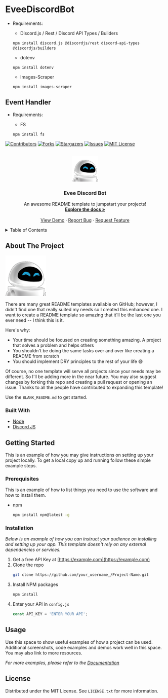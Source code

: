 # EveeDiscordBot

- Requirements:

	- Discord.js / Rest / Discord API Types / Builders

 	```
 	npm install discord.js @discordjs/rest discord-api-types @discordjs/builders
 	```
	
	- dotenv

	```
 	npm install dotenv
 	```

	- Images-Scraper
	
	```
	npm install images-scraper
	```
 
## Event Handler

- Requirements:

	- FS

	```
	npm install fs
	```




<div id="top"></div>

<!-- PROJECT SHIELDS -->
[![Contributors][contributors-shield]][contributors-url]
[![Forks][forks-shield]][forks-url]
[![Stargazers][stars-shield]][stars-url]
[![Issues][issues-shield]][issues-url]
[![MIT License][license-shield]][license-url]


<!-- PROJECT LOGO -->
<br />
<div align="center">
  <a href="https://github.com/othneildrew/Best-README-Template">
    <img src="assets/evee.png" alt="Logo" width="80" height="80">
  </a>

  <h3 align="center">Evee Discord Bot</h3>

  <p align="center">
    An awesome README template to jumpstart your projects!
    <br />
    <a href="https://github.com/othneildrew/Best-README-Template"><strong>Explore the docs »</strong></a>
    <br />
    <br />
    <a href="https://github.com/othneildrew/Best-README-Template">View Demo</a>
    ·
    <a href="https://github.com/othneildrew/Best-README-Template/issues">Report Bug</a>
    ·
    <a href="https://github.com/othneildrew/Best-README-Template/issues">Request Feature</a>
  </p>
</div>


<!-- TABLE OF CONTENTS -->
<details>
  <summary>Table of Contents</summary>
  <ol>
    <li>
      <a href="#about-the-project">About The Project</a>
      <ul>
        <li><a href="#built-with">Built With</a></li>
      </ul>
    </li>
    <li>
      <a href="#getting-started">Getting Started</a>
      <ul>
        <li><a href="#prerequisites">Prerequisites</a></li>
        <li><a href="#installation">Installation</a></li>
      </ul>
    </li>
    <li><a href="#usage">Usage</a></li>
    <li><a href="#license">License</a></li>
  </ol>
</details>


<!-- ABOUT THE PROJECT -->
## About The Project

[![Product Name Screen Shot][product-screenshot]](https://example.com)

There are many great README templates available on GitHub; however, I didn't find one that really suited my needs so I created this enhanced one. I want to create a README template so amazing that it'll be the last one you ever need -- I think this is it.

Here's why:
* Your time should be focused on creating something amazing. A project that solves a problem and helps others
* You shouldn't be doing the same tasks over and over like creating a README from scratch
* You should implement DRY principles to the rest of your life :smile:

Of course, no one template will serve all projects since your needs may be different. So I'll be adding more in the near future. You may also suggest changes by forking this repo and creating a pull request or opening an issue. Thanks to all the people have contributed to expanding this template!

Use the `BLANK_README.md` to get started.


<!-- BUILT WITH -->
### Built With

* [Node](https://nodejs.org/en/)
* [Discord JS](https://discord.js.org/#/)


<!-- GETTING STARTED -->
## Getting Started

This is an example of how you may give instructions on setting up your project locally.
To get a local copy up and running follow these simple example steps.


<!-- PREREQUISITES -->
### Prerequisites

This is an example of how to list things you need to use the software and how to install them.
* npm
  ```sh
  npm install npm@latest -g
  ```


<!-- INSTALLATION -->
### Installation

_Below is an example of how you can instruct your audience on installing and setting up your app. This template doesn't rely on any external dependencies or services._

1. Get a free API Key at [https://example.com](https://example.com)
2. Clone the repo
   ```sh
   git clone https://github.com/your_username_/Project-Name.git
   ```
3. Install NPM packages
   ```sh
   npm install
   ```
4. Enter your API in `config.js`
   ```js
   const API_KEY = 'ENTER YOUR API';
   ```


<!-- USAGE -->
## Usage

Use this space to show useful examples of how a project can be used. Additional screenshots, code examples and demos work well in this space. You may also link to more resources.

_For more examples, please refer to the [Documentation](https://example.com)_


<!-- LICENSE -->
## License

Distributed under the MIT License. See `LICENSE.txt` for more information.


<!-- MARKDOWN LINKS & IMAGES -->
<!-- https://www.markdownguide.org/basic-syntax/#reference-style-links -->
[contributors-shield]: https://img.shields.io/github/contributors/kalinzange/EveDiscordBot.svg?style=for-the-badge
[contributors-url]: https://github.com/othneildrew/Best-README-Template/graphs/contributors
[forks-shield]: https://img.shields.io/github/forks/kalinzange/EveDiscordBot.svg?style=for-the-badge
[forks-url]: https://github.com/kalinzange/EveDiscordBot/network/members
[stars-shield]: https://img.shields.io/github/stars/kalinzange/EveDiscordBot.svg?style=for-the-badge
[stars-url]: https://github.com/kalinzange/EveDiscordBot/stargazers
[issues-shield]: https://img.shields.io/github/kalinzange/EveDiscordBot.svg?style=for-the-badge
[issues-url]: https://github.com/kalinzange/EveDiscordBot/issues
[license-shield]: https://img.shields.io/github/license/kalinzange/EveDiscordBot.svg?style=for-the-badge
[license-url]: https://github.com/kalinzange/EveDiscordBot/blob/main/LICENSE
[product-screenshot]: assets/evee.png
